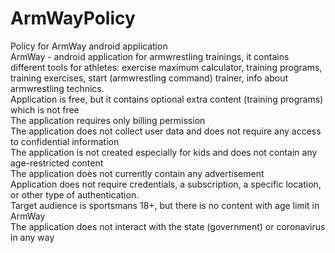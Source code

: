 # ArmWayPolicy
Policy for ArmWay android application  
ArmWay - android application for armwrestling trainings, it contains different tools for athletes: exercise maximum calculator, training programs, training exercises, 
start (armwrestling command) trainer, info about armwrestling technics.  
Application is free, but it contains optional extra content (training programs) which is not free  
The application requires only billing permission  
The application does not collect user data and does not require any access to confidential information  
The application is not created especially for kids and does not contain any age-restricted content  
The application does not currently contain any advertisement  
Application does not require credentials, a subscription, a specific location, or other type of authentication.   
Target audience is sportsmans 18+, but there is no content with age limit in ArmWay  
The application does not interact with the state (government) or coronavirus in any way
